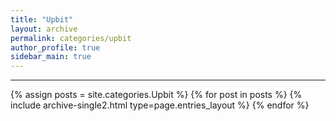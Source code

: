 ```yaml
---
title: "Upbit"
layout: archive
permalink: categories/upbit
author_profile: true
sidebar_main: true
---
```


<!-- 공백이 포함되어 있는 카테고리 이름의 경우 site.categories['a b c'] 이런식으로! -->

---

{% assign posts = site.categories.Upbit %}
{% for post in posts %} {% include archive-single2.html type=page.entries_layout %} {% endfor %}
